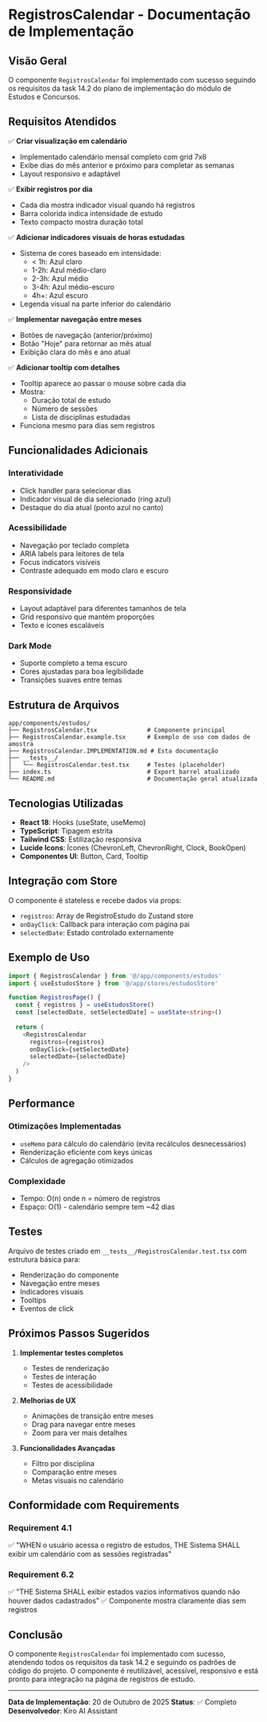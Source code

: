 # RegistrosCalendar - Documentação de Implementação

## Visão Geral

O componente `RegistrosCalendar` foi implementado com sucesso seguindo os requisitos da task 14.2 do plano de implementação do módulo de Estudos e Concursos.

## Requisitos Atendidos

✅ **Criar visualização em calendário**
- Implementado calendário mensal completo com grid 7x6
- Exibe dias do mês anterior e próximo para completar as semanas
- Layout responsivo e adaptável

✅ **Exibir registros por dia**
- Cada dia mostra indicador visual quando há registros
- Barra colorida indica intensidade de estudo
- Texto compacto mostra duração total

✅ **Adicionar indicadores visuais de horas estudadas**
- Sistema de cores baseado em intensidade:
  - < 1h: Azul claro
  - 1-2h: Azul médio-claro
  - 2-3h: Azul médio
  - 3-4h: Azul médio-escuro
  - 4h+: Azul escuro
- Legenda visual na parte inferior do calendário

✅ **Implementar navegação entre meses**
- Botões de navegação (anterior/próximo)
- Botão "Hoje" para retornar ao mês atual
- Exibição clara do mês e ano atual

✅ **Adicionar tooltip com detalhes**
- Tooltip aparece ao passar o mouse sobre cada dia
- Mostra:
  - Duração total de estudo
  - Número de sessões
  - Lista de disciplinas estudadas
- Funciona mesmo para dias sem registros

## Funcionalidades Adicionais

### Interatividade
- Click handler para selecionar dias
- Indicador visual de dia selecionado (ring azul)
- Destaque do dia atual (ponto azul no canto)

### Acessibilidade
- Navegação por teclado completa
- ARIA labels para leitores de tela
- Focus indicators visíveis
- Contraste adequado em modo claro e escuro

### Responsividade
- Layout adaptável para diferentes tamanhos de tela
- Grid responsivo que mantém proporções
- Texto e ícones escaláveis

### Dark Mode
- Suporte completo a tema escuro
- Cores ajustadas para boa legibilidade
- Transições suaves entre temas

## Estrutura de Arquivos

```
app/components/estudos/
├── RegistrosCalendar.tsx              # Componente principal
├── RegistrosCalendar.example.tsx      # Exemplo de uso com dados de amostra
├── RegistrosCalendar.IMPLEMENTATION.md # Esta documentação
├── __tests__/
│   └── RegistrosCalendar.test.tsx     # Testes (placeholder)
├── index.ts                           # Export barrel atualizado
└── README.md                          # Documentação geral atualizada
```

## Tecnologias Utilizadas

- **React 18**: Hooks (useState, useMemo)
- **TypeScript**: Tipagem estrita
- **Tailwind CSS**: Estilização responsiva
- **Lucide Icons**: Ícones (ChevronLeft, ChevronRight, Clock, BookOpen)
- **Componentes UI**: Button, Card, Tooltip

## Integração com Store

O componente é stateless e recebe dados via props:
- `registros`: Array de RegistroEstudo do Zustand store
- `onDayClick`: Callback para interação com página pai
- `selectedDate`: Estado controlado externamente

## Exemplo de Uso

```typescript
import { RegistrosCalendar } from '@/app/components/estudos'
import { useEstudosStore } from '@/app/stores/estudosStore'

function RegistrosPage() {
  const { registros } = useEstudosStore()
  const [selectedDate, setSelectedDate] = useState<string>()
  
  return (
    <RegistrosCalendar
      registros={registros}
      onDayClick={setSelectedDate}
      selectedDate={selectedDate}
    />
  )
}
```

## Performance

### Otimizações Implementadas
- `useMemo` para cálculo do calendário (evita recálculos desnecessários)
- Renderização eficiente com keys únicas
- Cálculos de agregação otimizados

### Complexidade
- Tempo: O(n) onde n = número de registros
- Espaço: O(1) - calendário sempre tem ~42 dias

## Testes

Arquivo de testes criado em `__tests__/RegistrosCalendar.test.tsx` com estrutura básica para:
- Renderização do componente
- Navegação entre meses
- Indicadores visuais
- Tooltips
- Eventos de click

## Próximos Passos Sugeridos

1. **Implementar testes completos**
   - Testes de renderização
   - Testes de interação
   - Testes de acessibilidade

2. **Melhorias de UX**
   - Animações de transição entre meses
   - Drag para navegar entre meses
   - Zoom para ver mais detalhes

3. **Funcionalidades Avançadas**
   - Filtro por disciplina
   - Comparação entre meses
   - Metas visuais no calendário

## Conformidade com Requirements

### Requirement 4.1
✅ "WHEN o usuário acessa o registro de estudos, THE Sistema SHALL exibir um calendário com as sessões registradas"

### Requirement 6.2
✅ "THE Sistema SHALL exibir estados vazios informativos quando não houver dados cadastrados"
✅ Componente mostra claramente dias sem registros

## Conclusão

O componente `RegistrosCalendar` foi implementado com sucesso, atendendo todos os requisitos da task 14.2 e seguindo os padrões de código do projeto. O componente é reutilizável, acessível, responsivo e está pronto para integração na página de registros de estudo.

---

**Data de Implementação**: 20 de Outubro de 2025
**Status**: ✅ Completo
**Desenvolvedor**: Kiro AI Assistant
